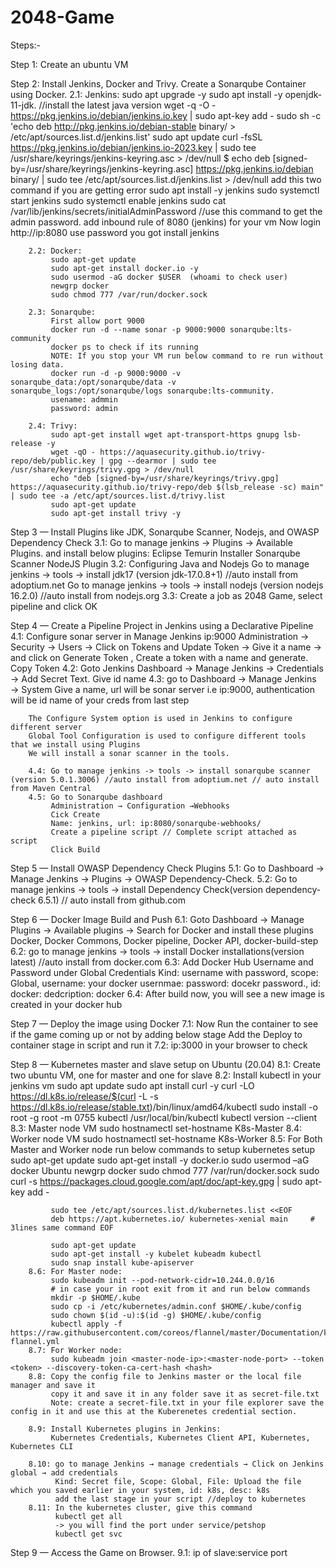 # 2048-Game
Steps:-

Step 1: Create an ubuntu VM

Step 2: Install Jenkins, Docker and Trivy. Create a Sonarqube Container using Docker.
		2.1: Jenkins:
			 sudo apt upgrade -y
			 sudo apt install -y openjdk-11-jdk. //install the latest java version
			 wget -q -O - https://pkg.jenkins.io/debian/jenkins.io.key | sudo apt-key add -
			 sudo sh -c 'echo deb http://pkg.jenkins.io/debian-stable binary/ > /etc/apt/sources.list.d/jenkins.list'
			 sudo apt update
			 curl -fsSL https://pkg.jenkins.io/debian/jenkins.io-2023.key | sudo tee
			 /usr/share/keyrings/jenkins-keyring.asc > /dev/null $ echo deb [signed-by=/usr/share/keyrings/jenkins-keyring.asc]
			 https://pkg.jenkins.io/debian binary/ | sudo tee
			 /etc/apt/sources.list.d/jenkins.list > /dev/null
			 add this two command if you are getting error
			 sudo apt install -y jenkins
			 sudo systemctl start jenkins
			 sudo systemctl enable jenkins
			 sudo cat /var/lib/jenkins/secrets/initialAdminPassword //use this command to get the admin password.
			 add inbound rule of 8080 (jenkins) for your vm
			 Now login http://ip:8080
			 use password you got
			 install jenkins

		2.2: Docker:
			 sudo apt-get update
			 sudo apt-get install docker.io -y
			 sudo usermod -aG docker $USER  (whoami to check user)
			 newgrp docker
			 sudo chmod 777 /var/run/docker.sock

		2.3: Sonarqube:
			 First allow port 9000
			 docker run -d --name sonar -p 9000:9000 sonarqube:lts-community
			 docker ps to check if its running
			 NOTE: If you stop your VM run below command to re run without losing data.
			 docker run -d -p 9000:9000 -v sonarqube_data:/opt/sonarqube/data -v sonarqube_logs:/opt/sonarqube/logs sonarqube:lts-community. 
			 usename: admmin
			 password: admin

		2.4: Trivy:
			 sudo apt-get install wget apt-transport-https gnupg lsb-release -y
			 wget -qO - https://aquasecurity.github.io/trivy-repo/deb/public.key | gpg --dearmor | sudo tee /usr/share/keyrings/trivy.gpg > /dev/null
			 echo "deb [signed-by=/usr/share/keyrings/trivy.gpg] https://aquasecurity.github.io/trivy-repo/deb $(lsb_release -sc) main" | sudo tee -a /etc/apt/sources.list.d/trivy.list
			 sudo apt-get update
			 sudo apt-get install trivy -y

Step 3 — Install Plugins like JDK, Sonarqube Scanner, Nodejs, and OWASP Dependency Check
		3.1: Go to manage jenkins -> Plugins -> Available Plugins. and install below plugins:
			 Eclipse Temurin Installer
			 Sonarqube Scanner
			 NodeJS Plugin
		3.2: Configuring Java and Nodejs
			 Go to manage jenkins -> tools -> install jdk17 (version jdk-17.0.8+1) //auto install from adoptium.net
			 Go to manage jenkins -> tools -> install nodejs (version nodejs 16.2.0) //auto install from nodejs.org
		3.3: Create a job as 2048 Game, select pipeline and click OK

Step 4 — Create a Pipeline Project in Jenkins using a Declarative Pipeline
		4.1: Configure sonar server in Manage Jenkins
			 ip:9000
			 Administration → Security → Users → Click on Tokens and Update Token → Give it a name → and click on Generate Token , Create a token with a name and generate.
			 Copy Token
		4.2: Goto Jenkins Dashboard → Manage Jenkins → Credentials → Add Secret Text.
			 Give id name
		4.3: go to Dashboard → Manage Jenkins → System
			 Give a name, url will be sonar server i.e ip:9000, authentication will be id name of your creds from last step

		The Configure System option is used in Jenkins to configure different server
		Global Tool Configuration is used to configure different tools that we install using Plugins
		We will install a sonar scanner in the tools.

		4.4: Go to manage jenkins -> tools -> install sonarqube scanner (version 5.0.1.3006) //auto install from adoptium.net // auto install from Maven Central
		4.5: Go to Sonarqube dashboard
			 Administration → Configuration →Webhooks
			 Cick Create
			 Name: jenkins, url: ip:8080/sonarqube-webhooks/
			 Create a pipeline script // Complete script attached as script
			 Click Build

Step 5 — Install OWASP Dependency Check Plugins
		5.1: Go to Dashboard → Manage Jenkins → Plugins → OWASP Dependency-Check.
		5.2: Go to manage jenkins -> tools -> install Dependency Check(version dependency-check 6.5.1) // auto install from github.com


Step 6 — Docker Image Build and Push
		6.1: Goto Dashboard → Manage Plugins → Available plugins → Search for Docker and install these plugins
			 Docker, Docker Commons, Docker pipeline, Docker API, docker-build-step
		6.2: go to manage jenkins -> tools -> install Docker installations(version latest) //auto install from docker.com
		6.3: Add Docker Hub Username and Password under Global Credentials
			 Kind: username with password, scope: Global, username: your docker usernmae: password: docekr password., id: docker: dedcription: docker
		6.4: After build now, you will see a new image is created in your docker hub

Step 7 — Deploy the image using Docker
		7.1: Now Run the container to see if the game coming up or not by adding below stage 
			 Add the Deploy to container stage in script and run it
		7.2: ip:3000 in your browser to check

Step 8 — Kubernetes master and slave setup on Ubuntu (20.04)
		8.1: Create two ubuntu VM, one for master and one for slave
		8.2: Install kubectl in your jenkins vm
			 sudo apt update
			 sudo apt install curl -y
			 curl -LO https://dl.k8s.io/release/$(curl -L -s https://dl.k8s.io/release/stable.txt)/bin/linux/amd64/kubectl
			 sudo install -o root -g root -m 0755 kubectl /usr/local/bin/kubectl
			 kubectl version --client
		8.3: Master node VM
			 sudo hostnamectl set-hostname K8s-Master
		8.4: Worker node VM
			 sudo hostnamectl set-hostname K8s-Worker
		8.5: For Both Master and Worker node run below commands to setup kubernetes setup
			 sudo apt-get update 
			 sudo apt-get install -y docker.io
			 sudo usermod –aG docker Ubuntu
			 newgrp docker
			 sudo chmod 777 /var/run/docker.sock
			 sudo curl -s https://packages.cloud.google.com/apt/doc/apt-key.gpg | sudo apt-key add -

			 sudo tee /etc/apt/sources.list.d/kubernetes.list <<EOF
			 deb https://apt.kubernetes.io/ kubernetes-xenial main     # 3lines same command EOF

			 sudo apt-get update
			 sudo apt-get install -y kubelet kubeadm kubectl
			 sudo snap install kube-apiserver
		8.6: For Master node:
			 sudo kubeadm init --pod-network-cidr=10.244.0.0/16
			 # in case your in root exit from it and run below commands
			 mkdir -p $HOME/.kube
			 sudo cp -i /etc/kubernetes/admin.conf $HOME/.kube/config
			 sudo chown $(id -u):$(id -g) $HOME/.kube/config
			 kubectl apply -f https://raw.githubusercontent.com/coreos/flannel/master/Documentation/kube-flannel.yml
		8.7: For Worker node:
			 sudo kubeadm join <master-node-ip>:<master-node-port> --token <token> --discovery-token-ca-cert-hash <hash>
		8.8: Copy the config file to Jenkins master or the local file manager and save it
			 copy it and save it in any folder save it as secret-file.txt
			 Note: create a secret-file.txt in your file explorer save the config in it and use this at the Kuberenetes credential section.

		8.9: Install Kubernetes plugins in Jenkins:
			 Kubernetes Credentials, Kubernetes Client API, Kubernetes, Kubernetes CLI

		8.10: go to manage Jenkins → manage credentials → Click on Jenkins global → add credentials
			  Kind: Secret file, Scope: Global, File: Upload the file which you saved earlier in your system, id: k8s, desc: k8s
			  add the last stage in your script //deploy to kubernetes
		8.11: In the kubernetes cluster, give this command
			  kubectl get all 
			  -> you will find the port under service/petshop
			  kubectl get svc 

Step 9 — Access the Game on Browser.
		9.1: ip of slave:service port






